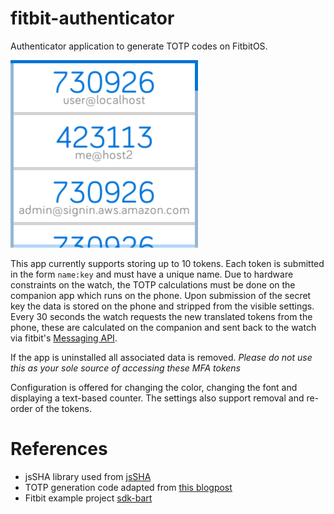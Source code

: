 # fitbit-authenticator

Authenticator application to generate TOTP codes on FitbitOS.

![](Authenticator-screenshot.png)

This app currently supports storing up to 10 tokens. Each token is submitted in the form `name:key` and must have a unique name. Due to hardware constraints on the watch, the TOTP calculations must be done on the companion app which runs on the phone. Upon submission of the secret key the data is stored on the phone and stripped from the visible settings. Every 30 seconds the watch requests the new translated tokens from the phone, these are calculated on the companion and sent back to the watch via fitbit's [Messaging API](https://dev.fitbit.com/build/reference/companion-api/messaging/). 

If the app is uninstalled all associated data is removed. *Please do not use this as your sole source of accessing these MFA tokens*

Configuration is offered for changing the color, changing the font and displaying a text-based counter.
The settings also support removal and re-order of the tokens.

# References

- jsSHA library used from [jsSHA](http://caligatio.github.com/jsSHA/)
- TOTP generation code adapted from [this blogpost](http://blog.tinisles.com/2011/10/google-authenticator-one-time-password-algorithm-in-javascript/)
- Fitbit example project [sdk-bart](https://github.com/Fitbit/sdk-bart)

